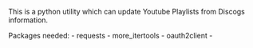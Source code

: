 This is a python utility which can update Youtube Playlists from Discogs information.

Packages needed: 
    - requests
    - more_itertools
    - oauth2client
    - 